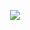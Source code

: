 <p align="center">
  <img src="https://github.com/jvidalv/yii2-vvadmin/blob/master/web/images/logo-github.png?raw=true">
</p>    